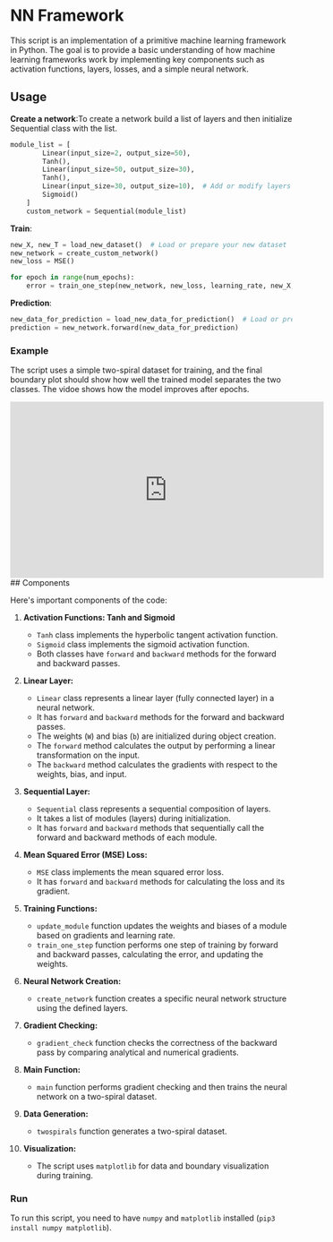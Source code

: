 # NN Framework

This script is an implementation of a primitive machine learning framework in Python. The goal is to provide a basic
understanding of how machine learning frameworks work by implementing key components such as activation functions,
layers, losses, and a simple neural network.



## Usage


**Create a network**:To create a network build a list of layers and then initialize Sequential class with the list. 
```python
module_list = [
        Linear(input_size=2, output_size=50),
        Tanh(),
        Linear(input_size=50, output_size=30),
        Tanh(),
        Linear(input_size=30, output_size=10),  # Add or modify layers as needed
        Sigmoid()
    ]
    custom_network = Sequential(module_list)
```

**Train**:

```python
new_X, new_T = load_new_dataset()  # Load or prepare your new dataset
new_network = create_custom_network()
new_loss = MSE()

for epoch in range(num_epochs):
    error = train_one_step(new_network, new_loss, learning_rate, new_X, new_T)

```

**Prediction**:
```python
new_data_for_prediction = load_new_data_for_prediction()  # Load or prepare your new dataset for prediction
prediction = new_network.forward(new_data_for_prediction)
```

### Example

The script uses a simple two-spiral dataset for training, and the final boundary plot should show how well the trained
model separates the two classes. The vidoe shows how the model improves after epochs.

<iframe width="560" height="315" src="https://www.youtube.com/embed/_izhkazRGqE?si=2HLhlT4WjHJvUdQz" title="YouTube video player" frameborder="0" allow="accelerometer; autoplay; clipboard-write; encrypted-media; gyroscope; picture-in-picture; web-share" allowfullscreen></iframe>
## Components

Here's important components of the code:

1. **Activation Functions: Tanh and Sigmoid**
    - `Tanh` class implements the hyperbolic tangent activation function.
    - `Sigmoid` class implements the sigmoid activation function.
    - Both classes have `forward` and `backward` methods for the forward and backward passes.

2. **Linear Layer:**
    - `Linear` class represents a linear layer (fully connected layer) in a neural network.
    - It has `forward` and `backward` methods for the forward and backward passes.
    - The weights (`W`) and bias (`b`) are initialized during object creation.
    - The `forward` method calculates the output by performing a linear transformation on the input.
    - The `backward` method calculates the gradients with respect to the weights, bias, and input.

3. **Sequential Layer:**
    - `Sequential` class represents a sequential composition of layers.
    - It takes a list of modules (layers) during initialization.
    - It has `forward` and `backward` methods that sequentially call the forward and backward methods of each module.

4. **Mean Squared Error (MSE) Loss:**
    - `MSE` class implements the mean squared error loss.
    - It has `forward` and `backward` methods for calculating the loss and its gradient.

5. **Training Functions:**
    - `update_module` function updates the weights and biases of a module based on gradients and learning rate.
    - `train_one_step` function performs one step of training by forward and backward passes, calculating the error, and
      updating the weights.

6. **Neural Network Creation:**
    - `create_network` function creates a specific neural network structure using the defined layers.

7. **Gradient Checking:**
    - `gradient_check` function checks the correctness of the backward pass by comparing analytical and numerical
      gradients.

8. **Main Function:**
    - `main` function performs gradient checking and then trains the neural network on a two-spiral dataset.

9. **Data Generation:**
    - `twospirals` function generates a two-spiral dataset.

10. **Visualization:**
    - The script uses `matplotlib` for data and boundary visualization during training.


### Run

To run this script, you need to have `numpy` and `matplotlib` installed (`pip3 install numpy matplotlib`).
